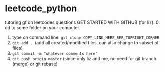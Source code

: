 # leetcode_python
tutoring gf on leetcodes questions 
GET STARTED WITH GITHUB (for liz):
0. cd to some folder on your computer
1. type on command line:
   `git clone COPY_LINK_HERE_SEE_TOPRIGHT_CORNER`
2. `git add . `(add all created/modified files, can also change to subset of files)
3. `git commit -m "whatever comments here"`
4. `git push origin master`
(since only liz and me, no need for git branch (merge) or git rebase)
